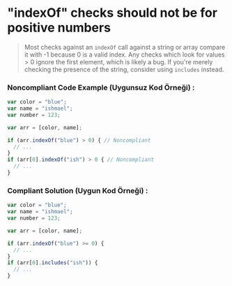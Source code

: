 # "indexOf" checks should not be for positive numbers


> Most checks against an `indexOf` call against a string or array compare it with -1 because 0 is a valid index. Any checks which look for values > 0 ignore the first element, which is likely a bug. If you're merely checking the presence of the string, consider using `includes` instead.

### Noncompliant Code Example (Uygunsuz Kod Örneği) :

```javascript
var color = "blue";
var name = "ishmael";
var number = 123;

var arr = [color, name];

if (arr.indexOf("blue") > 0) { // Noncompliant
  // ...
}
if (arr[0].indexOf("ish") > 0 { // Noncompliant
  // ...
}
```

### Compliant Solution (Uygun Kod Örneği) :

```javascript
var color = "blue";
var name = "ishmael";
var number = 123;

var arr = [color, name];

if (arr.indexOf("blue") >= 0) {
  // ...
}
if (arr[0].includes("ish")) {
  // ...
}
```

